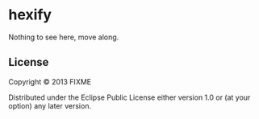 # hexify

Nothing to see here, move along.
## License

Copyright © 2013 FIXME

Distributed under the Eclipse Public License either version 1.0 or (at
your option) any later version.
